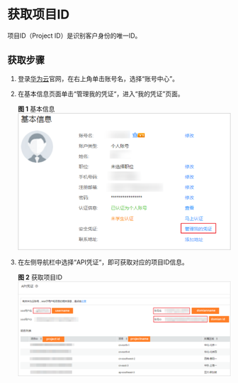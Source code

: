 # 获取项目ID<a name="zh-cn_topic_0128969677"></a>

项目ID（Project ID）是识别客户身份的唯一ID。

## 获取步骤<a name="zh-cn_topic_0124608662_section55151126165617"></a>

1.  登录[华为云](https://auth.huaweicloud.com/authui/login.action?service=https://account.huaweicloud.com/usercenter/#/login)官网，在右上角单击账号名，选择“账号中心”。
2.  在基本信息页面单击“管理我的凭证“，进入“我的凭证”页面。

    **图 1**  基本信息<a name="zh-cn_topic_0161541108_fig651815401114"></a>  
    ![](figures/基本信息.png "基本信息")

3.  在左侧导航栏中选择“API凭证“，即可获取对应的项目ID信息。

    **图 2**  获取项目ID<a name="zh-cn_topic_0161541108_fig177761853216"></a>  
    ![](figures/获取项目ID.png "获取项目ID")


